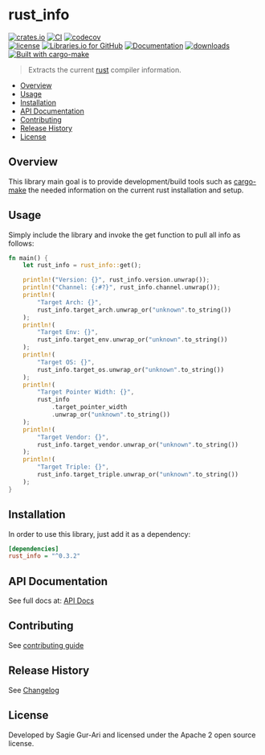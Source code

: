# rust_info

[![crates.io](https://img.shields.io/crates/v/rust_info.svg)](https://crates.io/crates/rust_info) [![CI](https://github.com/sagiegurari/rust_info/workflows/CI/badge.svg?branch=master)](https://github.com/sagiegurari/rust_info/actions) [![codecov](https://codecov.io/gh/sagiegurari/rust_info/branch/master/graph/badge.svg)](https://codecov.io/gh/sagiegurari/rust_info)<br>
[![license](https://img.shields.io/crates/l/rust_info.svg)](https://github.com/sagiegurari/rust_info/blob/master/LICENSE) [![Libraries.io for GitHub](https://img.shields.io/librariesio/github/sagiegurari/rust_info.svg)](https://libraries.io/cargo/rust_info) [![Documentation](https://docs.rs/rust_info/badge.svg)](https://docs.rs/crate/rust_info/) [![downloads](https://img.shields.io/crates/d/rust_info.svg)](https://crates.io/crates/rust_info)<br>
[![Built with cargo-make](https://sagiegurari.github.io/cargo-make/assets/badges/cargo-make.svg)](https://sagiegurari.github.io/cargo-make)

> Extracts the current [rust](https://www.rust-lang.org/) compiler information.

* [Overview](#overview)
* [Usage](#usage)
* [Installation](#installation)
* [API Documentation](https://sagiegurari.github.io/rust_info/)
* [Contributing](.github/CONTRIBUTING.md)
* [Release History](CHANGELOG.md)
* [License](#license)

<a name="overview"></a>
## Overview
This library main goal is to provide development/build tools such as [cargo-make](https://sagiegurari.github.io/cargo-make/) the needed information on the current rust installation and setup.

<a name="usage"></a>
## Usage
Simply include the library and invoke the get function to pull all info as follows:

<!--{ "examples/example.rs" | lines: 3 | code: rust }-->
```rust
fn main() {
    let rust_info = rust_info::get();

    println!("Version: {}", rust_info.version.unwrap());
    println!("Channel: {:#?}", rust_info.channel.unwrap());
    println!(
        "Target Arch: {}",
        rust_info.target_arch.unwrap_or("unknown".to_string())
    );
    println!(
        "Target Env: {}",
        rust_info.target_env.unwrap_or("unknown".to_string())
    );
    println!(
        "Target OS: {}",
        rust_info.target_os.unwrap_or("unknown".to_string())
    );
    println!(
        "Target Pointer Width: {}",
        rust_info
            .target_pointer_width
            .unwrap_or("unknown".to_string())
    );
    println!(
        "Target Vendor: {}",
        rust_info.target_vendor.unwrap_or("unknown".to_string())
    );
    println!(
        "Target Triple: {}",
        rust_info.target_triple.unwrap_or("unknown".to_string())
    );
}
```
<!--{ end }-->

<a name="installation"></a>
## Installation
In order to use this library, just add it as a dependency:

```ini
[dependencies]
rust_info = "^0.3.2"
```

## API Documentation
See full docs at: [API Docs](https://sagiegurari.github.io/rust_info/)

## Contributing
See [contributing guide](.github/CONTRIBUTING.md)

<a name="history"></a>
## Release History

See [Changelog](CHANGELOG.md)

<a name="license"></a>
## License
Developed by Sagie Gur-Ari and licensed under the Apache 2 open source license.
